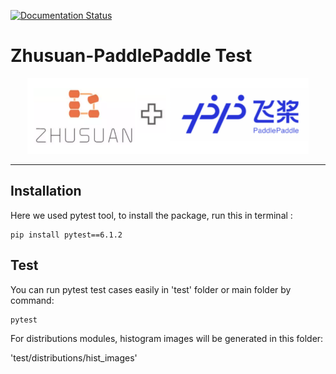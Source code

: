 [![Documentation Status](https://readthedocs.org/projects/zhusuan-paddlepaddle/badge/?version=main)](https://zhusuan-paddlepaddle.readthedocs.io/en/main/?badge=main)

# Zhusuan-PaddlePaddle Test

<div align="center">
  <a href="http://zhusuan.readthedocs.io"> <img width="450px" height="auto" 
    src="docs/_static/images/zhusuan-paddle.png"></a>
</div>

---



## Installation


Here we used pytest tool, to install the package, run this in terminal :
```
pip install pytest==6.1.2
```

## Test

You can run pytest test cases easily in 'test' folder or main folder by command:
```
pytest
```
For distributions modules, histogram images will be generated in this folder:
 
 'test/distributions/hist_images'
 
 
 
